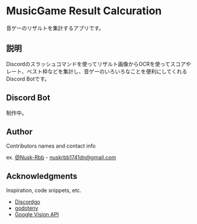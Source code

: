 # MusicGame Result Calcuration

音ゲーのリザルトを集計するアプリです。

## 説明

Discordのスラッシュコマンドを使ってリザルト画像からOCRを使ってスコアやレート、ベスト枠などを集計し、音ゲーのいろいろなことを便利にしてくれるDiscord Botです。

## Discord Bot

制作中。

## Author

Contributors names and contact info

ex. [@Nusk-Rbb](https://github.com/Nusk-Rbb) - nuskrbb1741dn@gmail.com

## Acknowledgments

Inspiration, code snippets, etc.
* [Discordgo](https://github.com/bwmarrin/discordgo)
* [godotenv](https://github.com/joho/godotenv)
* [Google Vision API](https://cloud.google.com/vision?hl=ja)